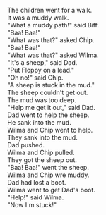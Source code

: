 The children went for a walk.  
It was a muddy walk.  
"What a muddy path!" said Biff.  
"Baa! Baa!"  
"What was that?" asked Chip.  
"Baa! Baa!"  
"What was that?" asked Wilma.  
"It's a sheep," said Dad.  
"Put Floppy on a lead."  
"Oh no!" said Chip.  
"A sheep is stuck in the mud."  
The sheep couldn't get out.  
The mud was too deep.  
"Help me get it out," said Dad.  
Dad went to help the sheep.  
He sank into the mud.  
Wilma and Chip went to help.  
They sank into the mud.  
Dad pushed.  
Wilma and Chip pulled.  
They got the sheep out.  
"Baa! Baa!" went the sheep.  
Wilma and Chip wre muddy.  
Dad had lost a boot.  
Wilma went to get Dad's boot.  
"Help!" said Wilma.  
"Now I'm stuck!"  
